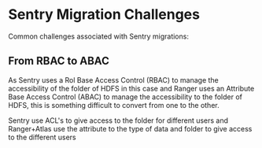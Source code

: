 # Sentry Migration Challenges

Common challenges associated with Sentry migrations:

## From RBAC to ABAC

As Sentry uses a Rol Base Access Control (RBAC) to manage the accessibility of the folder of HDFS in this case and Ranger uses an Attribute Base Access Control (ABAC) to manage the accessibility to the folder of HDFS, this is something difficult to convert from one to the other.

Sentry use ACL's to give access to the folder for different users and Ranger+Atlas use the attribute to the type of data and folder to give access to the different users
